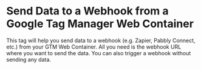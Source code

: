# Send Data to a Webhook from a Google Tag Manager Web Container

This tag will help you send data to a webhook (e.g. Zapier, Pabbly Connect, etc.) from your GTM Web Container. All you need is the webhook URL where you want to send the data. You can also trigger a webhook without sending any data.
